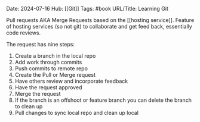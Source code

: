 Date: 2024-07-16
Hub: [[Git]]
Tags: #book
URL/Title: Learning Git 

Pull requests AKA Merge Requests based on the [[hosting service]]. Feature of hosting services (so not git) to collaborate and get feed back, essentially code reviews. 

The request has nine steps:
1. Create a branch in the local repo
2. Add work through commits
3. Push commits to remote repo
4. Create the Pull or Merge request
5. Have others review and incorporate feedback
6. Have the request approved
7. Merge the request
8. If the branch is an offshoot or feature branch you can delete the branch to clean up
9. Pull changes to sync local repo and clean up local

